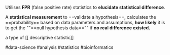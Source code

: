 Utilises **FPR** (false positive rate) statistics to **elucidate statistical difference**.

A **statistical measurement** to ==validate a hypothesis==, calculates the ==probability== based on data parameters and assumptions, **how likely** it is to get the ""==null hypothesis data=="" if **no real difference existed.**

a type of [[ descriptive statistic]]

#data-science #analysis #statistics #bioinformatics 